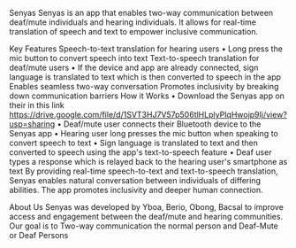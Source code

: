 Senyas
Senyas is an app that enables two-way communication between deaf/mute individuals and hearing individuals. It allows for real-time translation of speech and text to empower inclusive communication.

Key Features
  Speech-to-text translation for hearing users
•	Long press the mic button to convert speech into text
  Text-to-speech translation for deaf/mute users
•	If the device and app are already connected, sign language is translated to text which is then converted to speech in the app
  Enables seamless two-way conversation
  Promotes inclusivity by breaking down communication barriers
How it Works
•	Download the Senyas app on their in this link https://drive.google.com/file/d/1SVT3HJ7V57p506tlHLplyPIqHwojp9Ij/view?usp=sharing
•	Deaf/mute user connects their Bluetooth device to the Senyas app
•	Hearing user long presses the mic button when speaking to convert speech to text
•	Sign language is translated to text and then converted to speech using the app's text-to-speech feature
•	Deaf user types a response which is relayed back to the hearing user's smartphone as text
By providing real-time speech-to-text and text-to-speech translation, Senyas enables natural conversation between individuals of differing abilities. The app promotes inclusivity and deeper human connection.

About Us
Senyas was developed by Yboa, Berio, Obong, Bacsal to improve access and engagement between the deaf/mute and hearing communities. Our goal is to Two-way communication the normal person and Deaf-Mute or Deaf Persons
